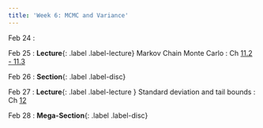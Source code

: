 ```yaml
---
title: 'Week 6: MCMC and Variance'
---
```


Feb 24
: 

Feb 25
: **Lecture**{: .label .label-lecture} Markov Chain Monte Carlo
    : Ch [11.2 - 11.3](http://prob140.org/textbook/content/Chapter_11/02_Code_Breaking.html)

Feb 26
: **Section**{: .label .label-disc}

Feb 27
: **Lecture**{: .label .label-lecture } Standard deviation and tail bounds
    : Ch [12](http://prob140.org/textbook/content/Chapter_12/00_Standard_Deviation.html)

Feb 28
: **Mega-Section**{: .label .label-disc}
